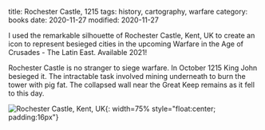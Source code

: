 title: Rochester Castle, 1215
tags: history, cartography, warfare
category: books
date:  2020-11-27
modified: 2020-11-27

I used the remarkable silhouette of Rochester Castle, Kent, UK to create an icon to represent besieged cities in the upcoming Warfare in the Age of Crusades - The Latin East.  Available 2021!   

Rochester Castle is no stranger to siege warfare.   In October 1215 King John besieged it.  The intractable task involved mining underneath to burn the tower with pig fat.   The collapsed wall near the Great Keep remains as it fell to this day.     

![Rochester Castle, Kent, UK]({static}/images/RochesterKent.png){: width=75% style="float:center; padding:16px"}
